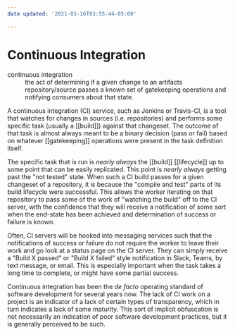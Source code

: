 ```yaml
---
date updated: '2021-03-16T03:55:44-05:00'

---
```


# Continuous Integration

<dl>
<dt>continuous integration</dt>
<dd>the act of determining if a given change to an artifacts repository/source passes a known set of gatekeeping operations and notifying consumers about that state.</dd>
</dl>

A continuous integration (CI) service, such as Jenkins or Travis-CI, is a tool that watches for changes in sources (i.e. repositories) and performs some specific task (usually a [[build]]) against that changeset.  The outcome of that task is almost always meant to be a binary decision (pass or fail) based on whatever [[gatekeeping]] operations were present in the task definition itself.

The specific task that is run is _nearly always_ the [[build]] [[lifecycle]] up to some point that can be easily replicated.  This point is _nearly always_ getting past the "not tested" state. When such a CI build passes for a given changeset of a repository, it is because the "compile and test" parts of its build lifecycle were successful.  This allows the worker iterating on that repository to pass some of the work of "watching the build" off to the CI server, with the confidence that they will receive a notification of some sort when the end-state has been achieved and determination of success or failure is known.

Often, CI servers will be hooked into messaging services such that the notifications of success or failure do not require the worker to leave their work and go look at a status page on the CI server.  They can simply receive a "Build X passed" or "Build X failed" style notification in Slack, Teams, by text message, or email.  This is especially important when the task takes a long time to complete, or might have some partial success.

Continuous integration has been the _de facto_ operating standard of software development for several years now.  The lack of CI work on a project is an indicator of a lack of certain types of transparency, which in turn indicates a lack of some maturity.  This sort of implicit obfuscation is not necessarily an indication of poor software development practices, but it is generally perceived to be such.
